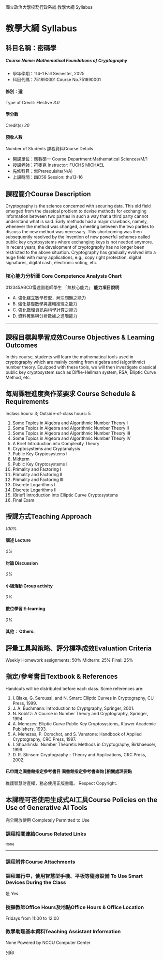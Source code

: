 國立政治大學校務行政系統 教學大綱 Syllabus
# 教學大綱 Syllabus
##  科目名稱：密碼學
#####  Course Name: Mathematical Foundations of Cryptography
  * 學年學期：114-1 Fall Semester, 2025 
  * 科目代碼：751890001 Course No.751890001


#### 修別：選
Type of Credit: Elective 
_3.0_
#### 學分數
Credit(s)
_20_
#### 預收人數
Number of Students
課程資料Course Details
  * 開課單位：應數碩一 Course Department:Mathematical Sciences/M/1 
  * 授課老師：符麥克 Instructor: FUCHS MICHAEL 
  * 先修科目：無Prerequisite(N/A)
  * 上課時間：四D56 Session: thu13-16


##  課程簡介Course Description
Cryptography is the science concerned with securing data. This old field emerged from the classical problem to devise methods for exchanging information between two parties in such a way that a third party cannot understand what is said. Early methods had a major drawback, namely, whenever the method was changed, a meeting between the two parties to discuss the new method was necessary. This shortcoming was then subsequently resolved by the invention of new powerful schemes called public key cryptosystems where exchanging keys is not needed anymore. 
In recent years, the development of cryptography has no longer been restricted to the above situation. Cryptography has gradually evolved into a huge field with many applications, e.g., copy right protection, digital signatures, digital cash, electronic voting, etc.
###  核心能力分析圖 Core Competence Analysis Chart
012345ABCD雷達圖老師學生
「無核心能力」 
**能力項目說明**
  * A. 強化建立數學模型，解決問題之能力
  * B. 強化基礎數學與邏輯推理之能力
  * C. 強化數理資訊與科學計算之能力
  * D. 資料蒐集與分析數據之進階能力


* * *
##  課程目標與學習成效Course Objectives & Learning Outcomes 
In this course, students will learn the mathematical tools used in cryptography which are mainly coming from algebra and (algorithmic) number theory. Equipped with these tools, we will then investigate classical public key cryptosystem such as Diffie-Hellman system, RSA, Elliptic Curve Method, etc. 
##  每周課程進度與作業要求 Course Schedule & Requirements
Inclass hours: 3; Outside-of-class hours: 5.
1. Some Topics in Algebra and Algorithmic Number Theory I
2. Some Topics in Algebra and Algorithmic Number Theory II
3. Some Topics in Algebra and Algorithmic Number Theory III
4. Some Topics in Algebra and Algorithmic Number Theory IV
5. A Brief Introduction into Complexity Theory
6. Cryptosystems and Cryptanalysis
7. Public Key Cryptosystems I
8. Midterm
9. Public Key Cryptosystems II
10. Primality and Factoring I
11. Primality and Factoring II
12. Primality and Factoring III
13. Discrete Logarithms I
14. Discrete Logarithms II
15. (Brief) Introduction into Elliptic Curve Cryptosystems
16. Final Exam
##  授課方式Teaching Approach
_100%_
####  講述 Lecture
_0%_
####  討論 Discussion
_0%_
####  小組活動 Group activity
_0%_
####  數位學習 E-learning
_0%_
####  其他： Others:
##  評量工具與策略、評分標準成效Evaluation Criteria
Weekly Homework assignments: 50%
Midterm: 25%
Final: 25%
##  指定/參考書目Textbook & References
Handouts will be distributed before each class.
Some references are:
1. I. Blake, G. Seroussi, and N. Smart: Elliptic Curves in Cryptography, CU Press, 1999.
2. J. A. Buchmann: Introduction to Cryptgraphy, Springer, 2001.
3. N. Koblitz: A Course in Number Theory and Cryptography, Springer, 1994.
4. A. Menezes: Elliptic Curve Public Key Cryptosystems, Kluwer Academic Publishers, 1993.
5. A. Menezes, P. Oorschot, and S. Vanstone: Handbook of Applied Cryptography, CRC Press, 1997.
6. I. Shparlinski: Number Theoretic Methods in Cryptography, Birkhaeuser, 1999.
7. D. R. Stinson: Cryptography - Theory and Applications, CRC Press, 2002.
####  已申請之圖書館指定參考書目  圖書館指定參考書查詢 |相關處理要點
維護智慧財產權，務必使用正版書籍。 Respect Copyright.
##  本課程可否使用生成式AI工具Course Policies on the Use of Generative AI Tools
完全開放使用 Completely Permitted to Use
###  課程相關連結Course Related Links
```
None
```

* * *
###  課程附件Course Attachments
###  課程進行中，使用智慧型手機、平板等隨身設備 To Use Smart Devices During the Class
是  Yes
###  授課教師Office Hours及地點Office Hours & Office Location
Fridays from 11:00 to 12:00
###  教學助理基本資料Teaching Assistant Information
None
Powered by NCCU Computer Center
  
列印

